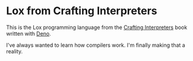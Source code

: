 # Lox from Crafting Interpreters

This is the Lox programming language from the [Crafting Interpreters](https://craftinginterpreters.com/) book written with [Deno](https://deno.land/).

I've always wanted to learn how compilers work. I'm finally making that a reality.